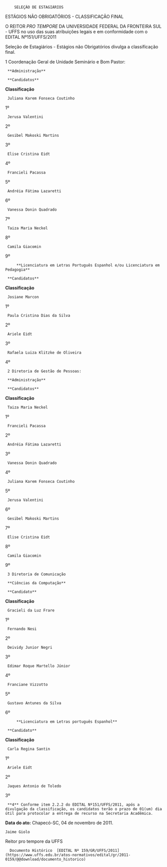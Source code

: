         SELEÇÃO DE ESTAGIÁRIOS  

ESTÁGIOS NÃO OBRIGATÓRIOS - CLASSIFICAÇÃO FINAL

 O REITOR *PRO TEMPORE* DA UNIVERSIDADE FEDERAL DA FRONTEIRA SUL - UFFS no uso das suas atribuições legais e em conformidade com o EDITAL Nº151/UFFS/2011

 Seleção de Estagiários - Estágios não Obrigatórios divulga a classificação final.

 1 Coordenação Geral de Unidade Seminário e Bom Pastor:

     **Administração**

     **Candidatos**

   **Classificação**

     Juliana Karem Fonseca Coutinho

   1º

     Jerusa Valentini

   2º

     Gesibel Makoski Martins

   3º

     Elise Cristina Eidt

   4º

     Francieli Pacassa

   5º

     Andréia Fátima Lazaretti

   6º

     Vanessa Donin Quadrado

   7º

     Taiza Maria Neckel

   8º

     Camila Giacomin

   9º

         **Licenciatura em Letras Português Espanhol e/ou Licenciatura em Pedagogia**

     **Candidatos**

   **Classificação**

     Josiane Marcon

   1º

     Paula Cristina Dias da Silva

   2º

     Ariele Eidt

   3º

     Rafaela Luiza Klitzke de Oliveira

   4º

     2 Diretoria de Gestão de Pessoas:

     **Administração**

     **Candidatos**

   **Classificação**

     Taiza Maria Neckel

   1º

     Francieli Pacassa

   2º

     Andréia Fátima Lazaretti

   3º

     Vanessa Donin Quadrado

   4º

     Juliana Karem Fonseca Coutinho

   5º

     Jerusa Valentini

   6º

     Gesibel Makoski Martins

   7º

     Elise Cristina Eidt

   8º

     Camila Giacomin

   9º

     3 Diretoria de Comunicação

     **Ciências da Computação**

     **Candidato**

   **Classificação**

     Gracieli da Luz Frare

   1º

     Fernando Nesi

   2º

     Deividy Junior Negri

   3º

     Edimar Roque Martello Júnior

   4º

     Franciane Vizzotto

   5º

     Gustavo Antunes da Silva

   6º

         **Licenciatura em Letras português Espanhol**

     **Candidato**

   **Classificação**

     Carla Regina Santin

   1º

     Ariele Eidt

   2º

     Jaques Antonio de Toledo

   3º

     **4** Conforme item 2.2.2 do EDITAL Nº151/UFFS/2011, após a divulgação da classificação, os candidatos terão o prazo de 01(um) dia útil para protocolar a entrega de recurso na Secretaria Acadêmica.

  

   **Data do ato:** Chapecó-SC, 04 de novembro de 2011.   
 

    Jaime Giolo   
 Reitor pro tempore da UFFS 

      Documento Histórico  [EDITAL Nº 159/GR/UFFS/2011](https://www.uffs.edu.br/atos-normativos/edital/gr/2011-0159/@@download/documento_historico)     
      